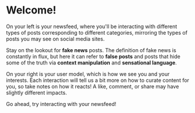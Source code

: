 # Welcome!

On your left is your newsfeed, where you'll be interacting with different types of posts
corresponding to different categories, mirroring the types of posts you may see on social media sites.

Stay on the lookout for **fake news** posts. The definition of fake news is constantly in flux, but
here it can refer to **false posts** and posts that hide some of the truth via **context manipulation** and
**sensational language**. 

On your right is your user model, which is how we see you and your interests. Each
interaction will tell us a bit more on how to curate content for you, so take notes on
how it reacts! A like, comment, or share may have slightly different impacts.

Go ahead, try interacting with your newsfeed!